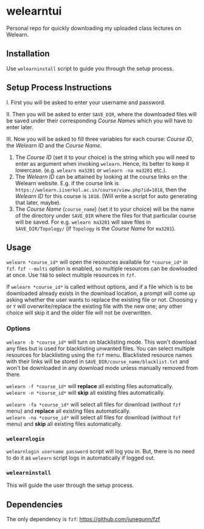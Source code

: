 # welearntui
Personal repo for quickly downloading my uploaded class lectures on Welearn.

## Installation
Use `welearninstall` script to guide you through the setup process.

## Setup Process Instructions
I. First you will be asked to enter your username and password.

II. Then you will be asked to enter `SAVE_DIR`, where the downloaded files will be saved under their corresponding *Course Name*s which you will have to enter later.

III. Now you will be asked to fill three variables for each course: *Course ID*, the *Welearn ID* and the *Course Name*.  

1. The *Course ID* (set it to your choice) is the string which you will need to enter as  argument when invoking `welearn`. Hence, its better to keep it lowercase. (e.g. `welearn ma3201` or `welearn -na ma3201` etc.).
2. The *Welearn ID* can be attained by looking at the course links on the Welearn website. E.g. if the course link is `https://welearn.iiserkol.ac.in/course/view.php?id=1018`, then the *Welearn ID* for this course is `1018`. (Will write a script for auto generating that later, maybe).
3. The *Course Name* (`course_name`) (set it to your choice) will be the name of the directory under `SAVE_DIR` where the files for that particular course will be saved. For e.g. `welearn ma3201` will save files in `SAVE_DIR/Topology/` (if `Topology` is the *Course Name* for `ma3201`).  

## Usage
`welearn *course_id*` will open the resources available for `*course_id*` in `fzf`. `fzf --multi` option is enabled, so multiple resources can be dowloaded at once. Use `TAB` to select multiple resources in `fzf`.

If `welearn *course_id*` is called without options, and if a file which is to be downloaded already exists in the download location, a prompt will come up asking whether the user wants to replace the existing file or not. Choosing `y` or `Y` will overwrite/replace the existing file with the new one; any other choice will skip it and the older file will not be overwritten.  

### Options
`welearn -b *course_id*` will turn on blacklisting mode. This won't download any files but is used for blacklisting unwanted files. You can select multiple resources for blacklisting using the `fzf` menu. Blacklisted resource names with their links will be stored in `SAVE_DIR/course_name/blacklist.txt` and won't be downloaded in any download mode unless manually removed from there.  

`welearn -f *course_id*` will **replace** all existing files automatically.    
`welearn -n *course_id*` will **skip** all existing files automatically.  

`welearn -fa *course_id*` will select all files for download (without `fzf` menu) and **replace** all existing files automatically.  
`welearn -na *course_id*` will select all files for download (without `fzf` menu) and **skip** all existing files automatically.  

### `welearnlogin`
`welearnlogin username password` script will log you in. But, there is no need to do it as `welearn` script logs in automatically if logged out.

### `welearninstall`
This will guide the user through the setup process.

## Dependencies
The only dependency is `fzf`: https://github.com/junegunn/fzf

